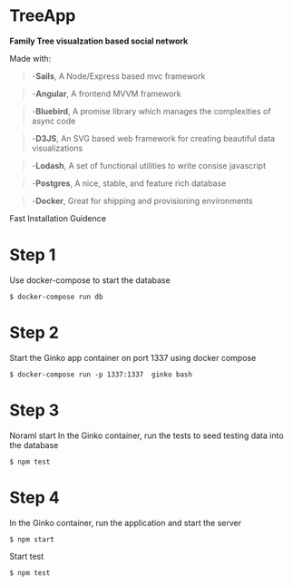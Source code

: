 # TreeApp

**Family Tree visualzation based social network**

Made with:

> -**Sails**, A Node/Express based mvc framework

> -**Angular**, A frontend MVVM framework

> -**Bluebird**, A promise library which manages the complexities of async code 

> -**D3JS**, An SVG based web framework for creating beautiful data visualizations

> -**Lodash**, A set of functional utilities to write consise javascript

> -**Postgres**, A nice, stable, and feature rich database

> -**Docker**, Great for shipping and provisioning environments

Fast Installation Guidence

# Step 1

Use docker-compose to start the database

```
$ docker-compose run db
```

# Step 2

Start the Ginko app container on port 1337 using docker compose
```
$ docker-compose run -p 1337:1337  ginko bash
```

# Step 3


Noraml start
In the Ginko container, run the tests to seed testing data into the database
```
$ npm test
```

# Step 4

In the Ginko container, run the application and start the server
```
$ npm start
```

Start test
```
$ npm test
```